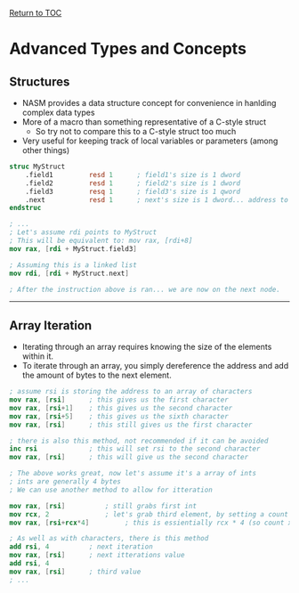 <a href="https://github.com/CyberTrainingUSAF/06-Debugging-Assembly/blob/master/00-Table-of-Contents.md" rel="Return to TOC"> Return to TOC </a>

# Advanced Types and Concepts

## Structures

* NASM provides a data structure concept for convenience in hanlding complex data types
* More of a macro than something representative of a C-style struct
    * So try not to compare this to a C-style struct too much
* Very useful for keeping track of local variables or parameters (among other things)

```nasm
struc MyStruct
    .field1         resd 1      ; field1's size is 1 dword
    .field2         resd 1      ; field2's size is 1 dword
    .field3         resq 1      ; field3's size is 1 qword
    .next           resd 1      ; next's size is 1 dword... address to next node in linked-list (if this were a linked list)
endstruc

; ...
; Let's assume rdi points to MyStruct
; This will be equivalent to: mov rax, [rdi+8]
mov rax, [rdi + MyStruct.field3]

; Assuming this is a linked list
mov rdi, [rdi + MyStruct.next]

; After the instruction above is ran... we are now on the next node. 
```

---

## Array Iteration

* Iterating through an array requires knowing the size of the elements within it. 
* To iterate through an array, you simply dereference the address and add the amount of bytes to the next element. 

```nasm
; assume rsi is storing the address to an array of characters
mov rax, [rsi]      ; this gives us the first character
mov rax, [rsi+1]    ; this gives us the second character
mov rax, [rsi+5]    ; this gives us the sixth character
mov rax, [rsi]      ; this still gives us the first character

; there is also this method, not recommended if it can be avoided
inc rsi             ; this will set rsi to the second character
mov rax, [rsi]      ; this will give us the second character

; The above works great, now let's assume it's a array of ints
; ints are generally 4 bytes
; We can use another method to allow for itteration

mov rax, [rsi]          ; still grabs first int
mov rcx, 2              ; let's grab third element, by setting a count
mov rax, [rsi+rcx*4]         ; this is essientially rcx * 4 (so count x size) and adding it to the array's address

; As well as with characters, there is this method
add rsi, 4          ; next iteration
mov rax, [rsi]      ; next itterations value
add rsi, 4
mov rax, [rsi]      ; third value
; ...
```

